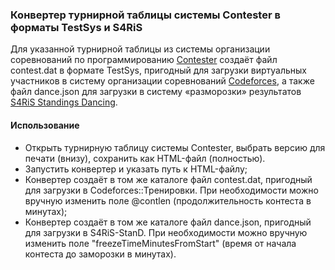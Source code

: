 ﻿### Конвертер турнирной таблицы системы Contester в форматы TestSys и S4RiS ###

Для указанной турнирной таблицы из системы организации соревнований по программированию [Contester][1] создаёт файл contest.dat в формате TestSys, пригодный для загрузки виртуальных участников в систему организации соревнований [Codeforces][2], а также файл dance.json для загрузки в систему «разморозки» результатов [S4RiS Standings Dancing][3].

#### Использование ####

* Открыть турнирную таблицу системы Contester, выбрать версию для печати (внизу), сохранить как HTML-файл (полностью).
* Запустить конвертер и указать путь к HTML-файлу;
* Конвертер создаёт в том же каталоге файл contest.dat, пригодный для загрузки в Codeforces::Тренировки. При необходимости можно вручную изменить поле @contlen (продолжительность контеста в минутах);
* Конвертер создаёт в том же каталоге файл dance.json, пригодный для загрузки в S4RiS-StanD. При необходимости можно вручную изменить поле "freezeTimeMinutesFromStart" (время от начала контеста до заморозки в минутах).

[1]:http://www.contester.ru
[2]:http://www.codeforces.com
[3]:http://ostrekalovsky.github.io/S4RiS-StanD/
